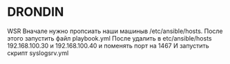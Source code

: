 # DRONDIN
WSR
Вначале нужно пропсиать наши машиныв /etc/ansible/hosts.
После этого запустить файл playbook.yml
После удалить в etc/ansible/hosts 192.168.100.30 и 192.168.100.40 и поменять порт на 1467
И запустить скрипт syslogsrv.yml

